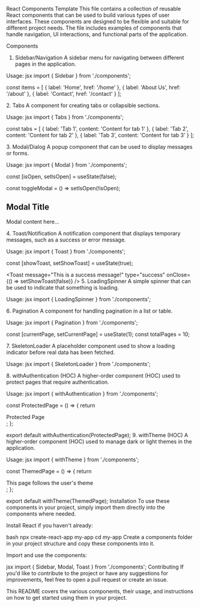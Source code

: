 React Components Template
This file contains a collection of reusable React components that can be used to build various types of user interfaces. These components are designed to be flexible and suitable for different project needs. The file includes examples of components that handle navigation, UI interactions, and functional parts of the application.

Components
1. Sidebar/Navigation
A sidebar menu for navigating between different pages in the application.

Usage:
jsx
import { Sidebar } from './components';

const items = [
  { label: 'Home', href: '/home' },
  { label: 'About Us', href: '/about' },
  { label: 'Contact', href: '/contact' }
];

<Sidebar items={items} />
2. Tabs
A component for creating tabs or collapsible sections.

Usage:
jsx
import { Tabs } from './components';

const tabs = [
  { label: 'Tab 1', content: 'Content for tab 1' },
  { label: 'Tab 2', content: 'Content for tab 2' },
  { label: 'Tab 3', content: 'Content for tab 3' }
];

<Tabs tabs={tabs} />
3. Modal/Dialog
A popup component that can be used to display messages or forms.

Usage:
jsx
import { Modal } from './components';

const [isOpen, setIsOpen] = useState(false);

const toggleModal = () => setIsOpen(!isOpen);

<Modal isOpen={isOpen} onClose={toggleModal}>
  <h2>Modal Title</h2>
  <p>Modal content here...</p>
</Modal>
4. Toast/Notification
A notification component that displays temporary messages, such as a success or error message.

Usage:
jsx
import { Toast } from './components';

const [showToast, setShowToast] = useState(true);

<Toast 
  message="This is a success message!" 
  type="success" 
  onClose={() => setShowToast(false)} 
/>
5. LoadingSpinner
A simple spinner that can be used to indicate that something is loading.

Usage:
jsx
import { LoadingSpinner } from './components';

<LoadingSpinner />
6. Pagination
A component for handling pagination in a list or table.

Usage:
jsx
import { Pagination } from './components';

const [currentPage, setCurrentPage] = useState(1);
const totalPages = 10;

<Pagination 
  currentPage={currentPage} 
  totalPages={totalPages} 
  onPageChange={setCurrentPage} 
/>
7. SkeletonLoader
A placeholder component used to show a loading indicator before real data has been fetched.

Usage:
jsx
import { SkeletonLoader } from './components';

<SkeletonLoader />
8. withAuthentication (HOC)
A higher-order component (HOC) used to protect pages that require authentication.

Usage:
jsx
import { withAuthentication } from './components';

const ProtectedPage = () => {
  return <div>Protected Page</div>;
};

export default withAuthentication(ProtectedPage);
9. withTheme (HOC)
A higher-order component (HOC) used to manage dark or light themes in the application.

Usage:
jsx
import { withTheme } from './components';

const ThemedPage = () => {
  return <div>This page follows the user's theme</div>;
};

export default withTheme(ThemedPage);
Installation
To use these components in your project, simply import them directly into the components where needed.

Install React if you haven't already:

bash
npx create-react-app my-app
cd my-app
Create a components folder in your project structure and copy these components into it.

Import and use the components:

jsx
import { Sidebar, Modal, Toast } from './components';
Contributing
If you'd like to contribute to the project or have any suggestions for improvements, feel free to open a pull request or create an issue.

This README covers the various components, their usage, and instructions on how to get started using them in your project.